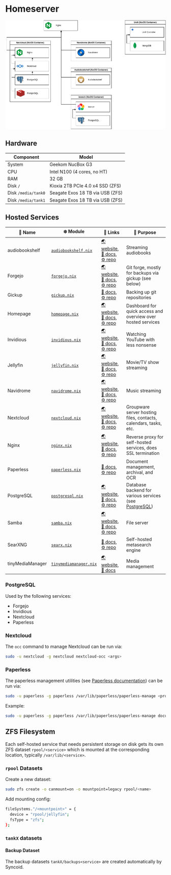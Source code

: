 # Homeserver

![Topology of Homeserver](./topology.drawio.png)

## Hardware

| Component           | Model                            |
| ------------------- | -------------------------------- |
| System              | Geekom NucBox G3                 |
| CPU                 | Intel N100 (4 cores, no HT)      |
| RAM                 | 32 GB                            |
| Disk `/`            | Kioxia 2TB PCIe 4.0 x4 SSD (ZFS) |
| Disk `/media/tank0` | Seagate Exos 18 TB via USB (ZFS) |
| Disk `/media/tank1` | Seagate Exos 18 TB via USB (ZFS) |

## Hosted Services

| :name_badge: Name | :snowflake: Module                                                 | :link: Links                                                                                                                                                                       | :speech_balloon: Purpose                                              |
| ----------------- | ------------------------------------------------------------------ | ---------------------------------------------------------------------------------------------------------------------------------------------------------------------------------- | --------------------------------------------------------------------- |
| audiobookshelf    | [`audiobookshelf.nix`](../nixos/homeserver/audiobookshelf.nix)     | [:earth_asia: website](https://www.audiobookshelf.org/), [:closed_book: docs](https://www.audiobookshelf.org/docs), [:gear: repo](https://github.com/advplyr/audiobookshelf)       | Streaming audiobooks                                                  |
| Forgejo           | [`forgejo.nix`](../nixos/homeserver/forgejo.nix)                   | [:earth_asia: website](https://forgejo.org/), [:closed_book: docs](https://forgejo.org/docs/latest/), [:gear: repo](https://codeberg.org/forgejo/forgejo)                          | Git forge, mostly for backups via gickup (see below)                  |
| Gickup            | [`gickup.nix`](../nixos/homeserver/gickup.nix)                     | [:closed_book: docs](https://cooperspencer.github.io/gickup-documentation/), [:gear: repo](https://github.com/cooperspencer/gickup)                                                | Backing up git repositories                                           |
| Homepage          | [`homepage.nix`](../nixos/homeserver/homepage.nix)                 | [:earth_asia: website](https://gethomepage.dev/), [:closed_book: docs](https://gethomepage.dev/widgets/), [:gear: repo](https://github.com/gethomepage/homepage)                   | Dashboard for quick access and overview over hosted services          |
| Invidious         | [`invidious.nix`](../nixos/homeserver/invidious.nix)               | [:earth_asia: website](https://invidious.io/), [:closed_book: docs](https://docs.invidious.io/), [:gear: repo](https://github.com/iv-org/invidious)                                | Watching YouTube with less nonsense                                   |
| Jellyfin          | [`jellyfin.nix`](../nixos/homeserver/jellyfin.nix)                 | [:earth_asia: website](https://jellyfin.org/), [:closed_book: docs](https://jellyfin.org/docs/), [:gear: repo](https://github.com/jellyfin/jellyfin)                               | Movie/TV show streaming                                               |
| Navidrome         | [`navidrome.nix`](../nixos/homeserver/navidrome.nix)               | [:earth_asia: website](https://www.navidrome.org/), [:closed_book: docs](https://www.navidrome.org/docs/), [:gear: repo](https://github.com/navidrome/navidrome)                   | Music streaming                                                       |
| Nextcloud         | [`nextcloud.nix`](../nixos/homeserver/nextcloud.nix)               | [:earth_asia: website](https://nextcloud.com/), [:closed_book: docs](https://docs.nextcloud.com/server/latest/admin_manual/), [:gear: repo](https://github.com/nextcloud/server)   | Groupware server hosting files, contacts, calendars, tasks, etc.      |
| Nginx             | [`nginx.nix`](../nixos/homeserver/nginx.nix)                       | [:earth_asia: website](https://nginx.org/en/), [:closed_book: docs](https://nginx.org/en/docs/), [:gear: repo](https://github.com/nginx/nginx)                                     | Reverse proxy for self-hosted services, does SSL termination          |
| Paperless         | [`paperless.nix`](../nixos/homeserver/paperless.nix)               | [:closed_book: docs](https://docs.paperless-ngx.com/), [:gear: repo](https://github.com/paperless-ngx/paperless-ngx)                                                               | Document management, archival, and OCR                                |
| PostgreSQL        | [`postgresql.nix`](../nixos/homeserver/postgresql.nix)             | [:earth_asia: website](https://www.postgresql.org/), [:closed_book: docs](https://www.postgresql.org/docs/current/index.html), [:gear: repo](https://github.com/postgres/postgres) | Database backend for various services (see [PostgreSQL](#postgresql)) |
| Samba             | [`samba.nix`](../nixos/homeserver/samba.nix)                       | [:earth_asia: website](https://www.samba.org/), [:closed_book: docs](https://www.samba.org/samba/docs/), [:gear: repo](https://gitlab.com/samba-team/samba)                        | File server                                                           |
| SearXNG           | [`searx.nix`](../nixos/homeserver/searx.nix)                       | [:closed_book: docs](https://docs.searxng.org/), [:gear: repo](https://github.com/searxng/searxng)                                                                                 | Self-hosted metasearch engine                                         |
| tinyMediaManager  | [`tinymediamanager.nix`](../nixos/homeserver/tinymediamanager.nix) | [:earth_asia: website](https://www.tinymediamanager.org/), [:closed_book: docs](https://www.tinymediamanager.org/docs/)                                                            | Media management                                                      |

### PostgreSQL

Used by the following services:

- Forgejo
- Invidious
- Nextcloud
- Paperless

### Nextcloud

The `occ` command to manage Nextcloud can be run via:

```bash
sudo -u nextcloud -g nextcloud nextcloud-occ <args>
```

### Paperless

The paperless management utilities (see [Paperless documentation](https://docs.paperless-ngx.com/administration/#management-commands)) can be run via:

```bash
sudo -u paperless -g paperless /var/lib/paperless/paperless-manage <program> <args>
```

Example:

```bash
sudo -u paperless -g paperless /var/lib/paperless/paperless-manage document_sanity_checker -v 3
```

## ZFS Filesystem

Each self-hosted service that needs persistent storage on disk gets its own ZFS dataset `rpool/<service>` which is mounted at the corresponding location, typically `/var/lib/<service>`.

### `rpool` Datasets

Create a new dataset:

```bash
sudo zfs create -o canmount=on -o mountpoint=legacy rpool/<name>
```

Add mounting config:

```bash
fileSystems."/<mountpoint>" = {
  device = "rpool/jellyfin";
  fsType = "zfs";
};
```

### `tankX` datasets

#### Backup Dataset

The backup datasets `tankX/backups<service>` are created automatically by Syncoid.
